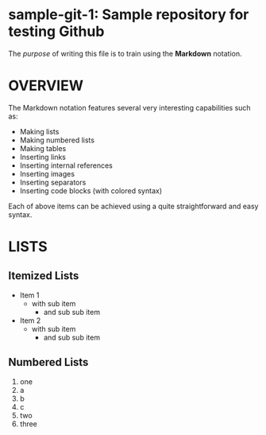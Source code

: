 # sample-git-1: Sample repository for testing Github

The *purpose* of writing this file is to train using the **Markdown** notation.

# OVERVIEW

The Markdown notation features several very interesting capabilities such as:
- Making lists
- Making numbered lists
- Making tables
- Inserting links
- Inserting internal references
- Inserting images
- Inserting separators
- Inserting code blocks (with colored syntax)

Each of above items can be achieved using a quite straightforward and easy syntax.

# LISTS

## Itemized Lists

- Item 1
  - with sub item
    - and sub sub item
- Item 2
  - with sub item
    - and sub sub item

## Numbered Lists	
	
1. one
  1. a
  2. b 
  3. c 
2. two
3. three


